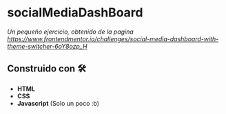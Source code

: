 # socialMediaDashBoard

_Un pequeño ejercicio, obtenido de la pagina https://www.frontendmentor.io/challenges/social-media-dashboard-with-theme-switcher-6oY8ozp_H_

## Construido con 🛠️

* **HTML**
* **CSS**
* **Javascript** (Solo un poco :b)
